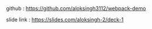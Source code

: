 github : https://github.com/aloksingh3112/webpack-demo

slide link : https://slides.com/aloksingh-2/deck-1
